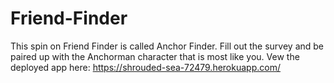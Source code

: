 # Friend-Finder

This spin on Friend Finder is called Anchor Finder. Fill out the survey and be paired up with the Anchorman character that is most like you. Vew the deployed app here: https://shrouded-sea-72479.herokuapp.com/

